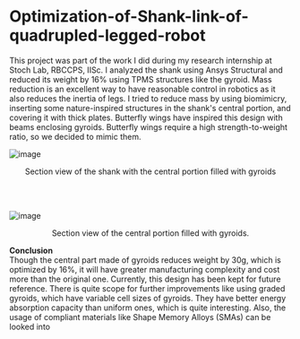 # Optimization-of-Shank-link-of-quadrupled-legged-robot
This project was part of the work I did during my research internship at Stoch Lab, RBCCPS, IISc. I analyzed the shank using Ansys Structural and reduced its weight by 16% using TPMS structures like the gyroid. Mass reduction is an excellent way to have reasonable control in robotics as it also reduces the inertia of legs. I tried to reduce mass by using biomimicry, inserting some nature-inspired structures in the shank's central portion, and covering it with thick plates. Butterfly wings have inspired this design with beams enclosing gyroids. Butterfly wings require a high strength-to-weight ratio, so we decided to mimic them. 


![image](https://github.com/nk-16/Optmization-of-Shank-link-of-quadrupled-legged-robot/assets/128499808/c6e2880d-4d59-42d5-a933-3e89174f6b34)
<div align="center"><p>Section view of the shank with the central portion filled with gyroids</p></div>

<br>
<br>

![image](https://github.com/nk-16/Optmization-of-Shank-link-of-quadrupled-legged-robot/assets/128499808/022c37b7-6ffd-48b8-ae4b-7550fd96d512)
<div align="center"><p>Section view of the central portion filled with gyroids.</p></div>

**Conclusion**
<br>
Though the central part made of gyroids reduces weight by 30g, which is optimized by 16%, it will have greater manufacturing complexity and cost more than the original one. Currently, this design has been kept for future reference. There is quite scope for further improvements like using graded gyroids, which have variable cell sizes of gyroids. They have better energy absorption capacity than uniform ones, which is quite interesting. Also, the usage of compliant materials like Shape Memory Alloys (SMAs) can be looked into 
